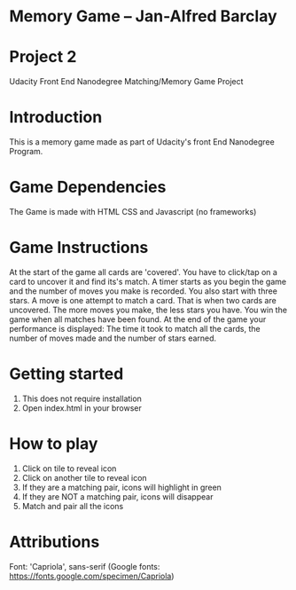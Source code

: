 # Memory Game – Jan-Alfred Barclay

# Project 2
Udacity Front End Nanodegree Matching/Memory Game Project

# Introduction
This is a memory game made as part of Udacity's front End Nanodegree Program.

# Game Dependencies
The Game is made with HTML CSS and Javascript (no frameworks)

# Game Instructions
At the start of the game all cards are 'covered'.
You have to click/tap on a card to uncover it and find its's match.
A timer starts as you begin the game and the number of moves you make is recorded. You also start with three stars.
A move is one attempt to match a card. That is when two cards are uncovered.
The more moves you make, the less stars you have.
You win the game when all matches have been found.
At the end of the game your performance is displayed: The time it took to match all the cards, the number of moves made and the number of stars earned.

# Getting started
1. This does not require installation
2. Open index.html in your browser

# How to play
1. Click on tile to reveal icon
2. Click on another tile to reveal icon
3. If they are a matching pair, icons will highlight in green
4. If they are NOT a matching pair, icons will disappear
5. Match and pair all the icons

# Attributions
Font: 'Capriola', sans-serif (Google fonts: https://fonts.google.com/specimen/Capriola)